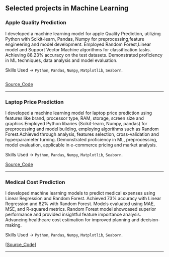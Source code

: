 ## Selected projects in Machine Learning 
### Apple Quality Prediction 
I developed a machine learning model for apple Quality Prediction, utilizing Python with Scikit-learn, Pandas, Numpy for preprocessing,feature engineering and model development. Employed Random Forest,Linear model and Support Vector Machine algorithms for classification tasks. Achieving 88.23% accuracy on the test datasets. Demonstrated proficiency in ML techniques, data analysis and model evaluation.

Skills Used -> `Python`, `Pandas`, `Numpy`, `Matplotlib`, `Seaborn`.

<img scr="img/dataset-cover.jpeg"/>

[Source_Code][Source_Code]
<hr>

### Laptop Price Prediction
I developed a machine learning model for laptop price prediction using features like brand, processor type, RAM, storage, screen size and graphics.Employed Python libaries (Scikit-learn, Numpy, pandas) for preprocessing and model building, employing algorithms such as Random Forest.Achieved through analysis, features selection, cross-validation and hyperparameter turning. Demonstrated proficiency in ML, preprocessing, model evaluation, applicable in e-commerce pricing and market analysis.
 
Skills Used -> `Python`, `Pandas`, `Numpy`, `Matplotlib`, `Seaborn`.

[Source_Code][Source_Code]

<hr>

### Medical Cost Prediction

I developed machine learning models to predict medical expenses using Linear Regression and Random Forest. Achieved 73% accuracy with Linear Regression and 82% with Random Forest. Models evaluated using MAE, MSE, and R-squared metrics. Random Forest model showcased superior performance and provided insightful feature importance analysis. Advancing healthcare cost estimation for improved planning and decision-making.

Skills Used -> `Python`, `Pandas`, `Numpy`, `Matplotlib`, `Seaborn`.

[[Source_Code][Source_Code]]

<hr>


[Source_Code]: https://github.com/Naresh311202/Apple-Quality-ML-DataScience-Project
[Source_Code]: https://github.com/Naresh311202/Laptop-Price-prediction
[Source_Code]: https://github.com/Naresh311202/Medical-Cost-Prediction